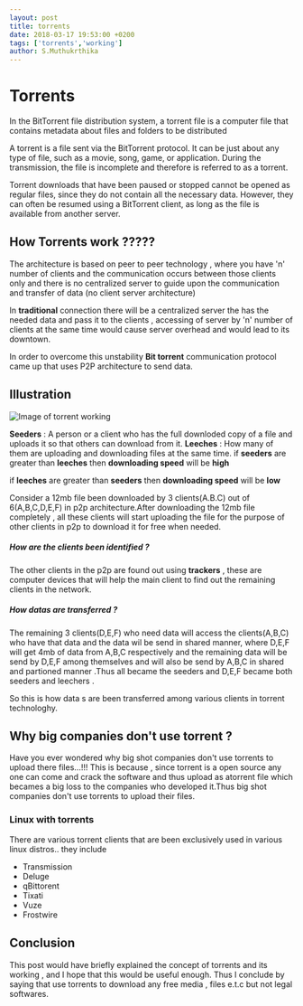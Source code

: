 ```yaml
---
layout: post
title: torrents
date: 2018-03-17 19:53:00 +0200
tags: ['torrents','working']
author: S.Muthukrthika
---
```


# Torrents
In the BitTorrent file distribution system, a torrent file is a computer file that contains metadata about files and folders to be distributed

A torrent is a file sent via the BitTorrent protocol. It can be just about any type of file, such as a movie, song, game, or application. During the transmission, the file is incomplete and therefore is referred to as a torrent.


Torrent downloads that have been paused or stopped cannot be opened as regular files, since they do not contain all the necessary data. However, they can often be resumed using a BitTorrent client, as long as the file is available from another server.

## How Torrents work ?????
The architecture is based on peer to peer technology , where you have 'n' number of clients and the communication occurs between those clients only and there is no centralized server to guide upon the communication and transfer of data (no client server architecture) 

In **traditional** connection there will be a centralized server the has the needed data and pass it to the clients , accessing of server by 'n' number of clients at the same time would cause server overhead and would lead to its downtown.

In order to overcome this unstability **Bit torrent** communication protocol came up that uses P2P architecture to send data.

## Illustration

![Image of torrent working](https://image.slidesharecdn.com/bit-torrentseminar-130404214726-phpapp02/95/bit-torrent-seminar-11-638.jpg?cb=1367443419)

**Seeders** : A person or a client who has the full downloded copy of a file and uploads it so that others can download from it.
**Leeches** : How many of them are uploading and downloading files at the same time.
if **seeders** are greater than **leeches** then **downloading speed** will be **high**

if **leeches** are greater than **seeders** then **downloading speed** will be **low**

Consider a 12mb file been downloaded by 3 clients(A.B.C) out of 6(A,B,C,D,E,F) in p2p architecture.After downloading the 12mb file completely , all these clients will start uploading the file for the purpose of other clients in p2p to download it for free when needed.

##### How are the clients been identified ?
The other clients in the p2p are found out using **trackers** , these are computer devices that will help the main client to find out the remaining clients in the network.

##### How datas are transferred ?
The remaining 3 clients(D,E,F) who need data will access the clients(A,B,C) who have that data and the data wil be send in shared manner, where D,E,F will get 4mb of data from A,B,C respectively and the remaining data will be send by D,E,F among themselves and will also be send by A,B,C  in shared and partioned manner .Thus all became the seeders and D,E,F became both seeders and leechers .

So this is how data s are been transferred among various clients in torrent technologhy.

## Why big companies don't use torrent ?
Have you ever wondered why big shot companies don't use torrents to upload there files...!!! This is because , since torrent is a open source any one can come and crack the software and thus upload as atorrent file which becames a big loss to the companies who developed it.Thus big shot companies don't use torrents to upload their files.

### Linux with torrents
There are various torrent clients that are been exclusively used in various linux distros.. they include

* Transmission
* Deluge
* qBittorent
* Tixati
* Vuze
* Frostwire

## Conclusion
This post would have briefly explained the concept of torrents and its working , and I hope that this would be useful enough. Thus I conclude by saying that use torrents to download any free media , files e.t.c but not legal softwares.


